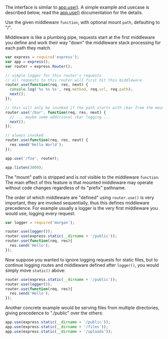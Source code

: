 The interface is similar to [app.use()](#app.use). A simple example and usecase is described below, read the [app.use()](#app.use) documentation for the details.

Use the given middleware `function`, with optional mount `path`, defaulting to "/".

Middleware is like a plumbing pipe, requests start at the first middleware you define and work their way "down" the middleware stack processing for each path they match.

```js
var express = require('express');
var app = express();
var router = express.Router();

// simple logger for this router's requests
// all requests to this router will first hit this middleware
router.use(function(req, res, next) {
  console.log('%s %s %s', req.method, req.url, req.path);
  next();
});

// this will only be invoked if the path starts with /bar from the mount point
router.use('/bar', function(req, res, next) {
  // ... maybe some additional /bar logging ...
  next();
});

// always invoked
router.use(function(req, res, next) {
  res.send('Hello World');
});

app.use('/foo', router);

app.listen(3000);
```

The "mount" path is stripped and is _not_ visible to the middleware `function`. The main effect of this feature is that mounted middleware may operate without code changes regardless of its "prefix" pathname.

The order of which middleware are "defined" using `router.use()` is very important, they are invoked sequentially, thus this defines middleware precedence. For example usually a logger is the very first middleware you would use, logging every request:

```js
var logger = require('morgan');

router.use(logger());
router.use(express.static(__dirname + '/public'));
router.use(function(req, res){
  res.send('Hello');
});
```

Now suppose you wanted to ignore logging requests for static files, but to continue logging routes and middleware defined after `logger()`, you would simply move `static()` above:

```js
router.use(express.static(__dirname + '/public'));
router.use(logger());
router.use(function(req, res){
  res.send('Hello');
});
```

Another concrete example would be serving files from multiple directories, giving precedence to "./public" over the others:

```js
app.use(express.static(__dirname + '/public'));
app.use(express.static(__dirname + '/files'));
app.use(express.static(__dirname + '/uploads'));
```
